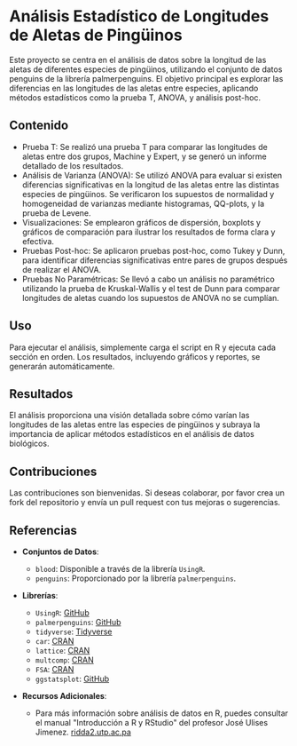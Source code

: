 # Análisis Estadístico de Longitudes de Aletas de Pingüinos
Este proyecto se centra en el análisis de datos sobre la longitud de las aletas de diferentes especies de pingüinos, utilizando el conjunto de datos penguins de la librería palmerpenguins. El objetivo principal es explorar las diferencias en las longitudes de las aletas entre especies, aplicando métodos estadísticos como la prueba T, ANOVA, y análisis post-hoc.

## Contenido
- Prueba T: Se realizó una prueba T para comparar las longitudes de aletas entre dos grupos, Machine y Expert, y se generó un informe detallado de los resultados.
- Análisis de Varianza (ANOVA): Se utilizó ANOVA para evaluar si existen diferencias significativas en la longitud de las aletas entre las distintas especies de pingüinos. Se verificaron los supuestos de normalidad y homogeneidad de varianzas mediante histogramas, QQ-plots, y la prueba de Levene.
- Visualizaciones: Se emplearon gráficos de dispersión, boxplots y gráficos de comparación para ilustrar los resultados de forma clara y efectiva.
- Pruebas Post-hoc: Se aplicaron pruebas post-hoc, como Tukey y Dunn, para identificar diferencias significativas entre pares de grupos después de realizar el ANOVA.
- Pruebas No Paramétricas: Se llevó a cabo un análisis no paramétrico utilizando la prueba de Kruskal-Wallis y el test de Dunn para comparar longitudes de aletas cuando los supuestos de ANOVA no se cumplían.

## Uso
Para ejecutar el análisis, simplemente carga el script en R y ejecuta cada sección en orden. Los resultados, incluyendo gráficos y reportes, se generarán automáticamente.

## Resultados
El análisis proporciona una visión detallada sobre cómo varían las longitudes de las aletas entre las especies de pingüinos y subraya la importancia de aplicar métodos estadísticos en el análisis de datos biológicos.

## Contribuciones
Las contribuciones son bienvenidas. Si deseas colaborar, por favor crea un fork del repositorio y envía un pull request con tus mejoras o sugerencias.

## Referencias

- **Conjuntos de Datos**:
  - `blood`: Disponible a través de la librería `UsingR`.
  - `penguins`: Proporcionado por la librería `palmerpenguins`.

- **Librerías**:
  - `UsingR`: [GitHub](https://github.com/ckb/UsingR)
  - `palmerpenguins`: [GitHub](https://github.com/allisonhorst/palmerpenguins)
  - `tidyverse`: [Tidyverse](https://www.tidyverse.org/)
  - `car`: [CRAN](https://cran.r-project.org/web/packages/car/index.html)
  - `lattice`: [CRAN](https://cran.r-project.org/web/packages/lattice/index.html)
  - `multcomp`: [CRAN](https://cran.r-project.org/web/packages/multcomp/index.html)
  - `FSA`: [CRAN](https://cran.r-project.org/web/packages/FSA/index.html)
  - `ggstatsplot`: [GitHub](https://github.com/IndrajeetPatil/ggstatsplot)

- **Recursos Adicionales**:
  - Para más información sobre análisis de datos en R, puedes consultar el manual "Introducción a R y RStudio" del profesor José Ulises Jimenez. [ridda2.utp.ac.pa](https://ridda2.utp.ac.pa/handle/123456789/9428)
